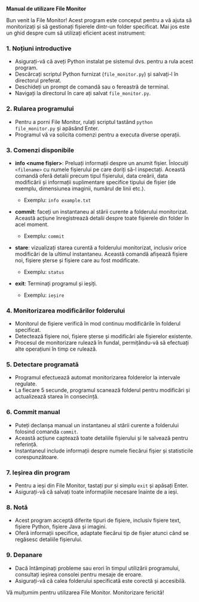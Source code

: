 **Manual de utilizare File Monitor**

Bun venit la File Monitor! Acest program este conceput pentru a vă ajuta să monitorizați și să gestionați fișierele dintr-un folder specificat. Mai jos este un ghid despre cum să utilizați eficient acest instrument:

### 1. Noțiuni introductive
- Asigurați-vă că aveți Python instalat pe sistemul dvs. pentru a rula acest program.
- Descărcați scriptul Python furnizat (`file_monitor.py`) și salvați-l în directorul preferat.
- Deschideți un prompt de comandă sau o fereastră de terminal.
- Navigați la directorul în care ați salvat `file_monitor.py`.

### 2. Rularea programului
- Pentru a porni File Monitor, rulați scriptul tastând `python file_monitor.py` și apăsând Enter.
- Programul vă va solicita comenzi pentru a executa diverse operații.

### 3. Comenzi disponibile
- **info <nume fișier>**: Preluați informații despre un anumit fișier. Înlocuiți `<filename>` cu numele fișierului pe care doriți să-l inspectați. Această comandă oferă detalii precum tipul fișierului, data creării, data modificării și informații suplimentare specifice tipului de fișier (de exemplu, dimensiunea imaginii, numărul de linii etc.).
   - Exemplu: `info example.txt`

- **commit**: faceți un instantaneu al stării curente a folderului monitorizat. Această acțiune înregistrează detalii despre toate fișierele din folder în acel moment.
   - Exemplu: `commit`

- **stare**: vizualizați starea curentă a folderului monitorizat, inclusiv orice modificări de la ultimul instantaneu. Această comandă afișează fișiere noi, fișiere șterse și fișiere care au fost modificate.
   - Exemplu: `status`

- **exit**: Terminați programul și ieșiți.
   - Exemplu: `ieșire`

### 4. Monitorizarea modificărilor folderului
- Monitorul de fișiere verifică în mod continuu modificările în folderul specificat.
- Detectează fișiere noi, fișiere șterse și modificări ale fișierelor existente.
- Procesul de monitorizare rulează în fundal, permițându-vă să efectuați alte operațiuni în timp ce rulează.

### 5. Detectare programată
- Programul efectuează automat monitorizarea folderelor la intervale regulate.
- La fiecare 5 secunde, programul scanează folderul pentru modificări și actualizează starea în consecință.

### 6. Commit manual
- Puteți declanșa manual un instantaneu al stării curente a folderului folosind comanda `commit`.
- Această acțiune captează toate detaliile fișierului și le salvează pentru referință.
- Instantaneul include informații despre numele fiecărui fișier și statisticile corespunzătoare.

### 7. Ieșirea din program
- Pentru a ieși din File Monitor, tastați pur și simplu `exit` și apăsați Enter.
- Asigurați-vă că salvați toate informațiile necesare înainte de a ieși.

### 8. Notă
- Acest program acceptă diferite tipuri de fișiere, inclusiv fișiere text, fișiere Python, fișiere Java și imagini.
- Oferă informații specifice, adaptate fiecărui tip de fișier atunci când se regăsesc detaliile fișierului.

### 9. Depanare
- Dacă întâmpinați probleme sau erori în timpul utilizării programului, consultați ieșirea consolei pentru mesaje de eroare.
- Asigurați-vă că calea folderului specificată este corectă și accesibilă.

Vă mulțumim pentru utilizarea File Monitor. Monitorizare fericită!
